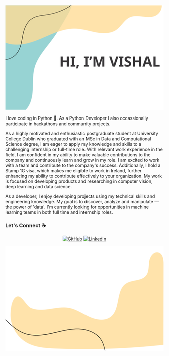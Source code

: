 ![alt text](./Images/Header.svg)

I love coding in Python :snake:. As a Python Developer I also occassionally participate in hackathons and community projects.

As a highly motivated and enthusiastic postgraduate student at University College Dublin who graduated with an MSc in Data and Computational Science degree, I am eager to apply my knowledge and skills to a challenging internship or full-time role. With relevant work experience in the field, I am confident in my ability to make valuable contributions to the company and continuously learn and grow in my role. I am excited to work with a team and contribute to the company's success. Additionally, I hold a Stamp 1G visa, which makes me eligible to work in Ireland, further enhancing my ability to contribute effectively to your organization. My work is focused on developing products and researching in computer vision, deep learning and data science.

As a developer, I enjoy developing projects using my technical skills and engineering knowledge. My goal is to discover, analyze and manipulate — the power of 'data'. I'm currently looking for opportunities in machine learning teams in both full time and internship roles.


### Let's Connect :coffee:
<p align="center">
	<a href="https://github.com/VishalkrishnaBlaze"><img src="https://img.icons8.com/bubbles/50/000000/github.png" alt="GitHub"/></a>
	<a href="https://www.linkedin.com/in/vishalkrishnab/"><img src="https://img.icons8.com/bubbles/50/000000/linkedin.png" alt="LinkedIn"/></a>
</p>

![alt text](./Images/Footer.svg)
